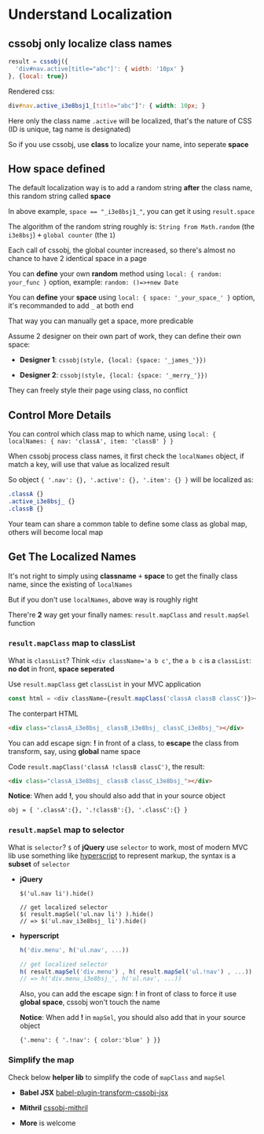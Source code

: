 # Understand Localization

## cssobj only localize class names

```Javascript
result = cssobj({
  'div#nav.active[title="abc"]': { width: '10px' }
}, {local: true})

```

Rendered css:

```css
div#nav.active_i3e8bsj1_[title="abc"]': { width: 10px; }
```

Here only the class name `.active` will be localized, that's the nature of CSS (ID is unique, tag name is designated)

So if you use cssobj, use **class** to localize your name, into seperate **space**

## How space defined

The default localization way is to add a random string **after** the class name, this random string called **space**

In above example, `space == "_i3e8bsj1_"`, you can get it using `result.space`

The algorithm of the random string roughly is: `String from Math.random` (the `i3e8bsj`) <kbd>+</kbd> `global counter` (the `1`)

Each call of cssobj, the global counter increased, so there's almost no chance to have 2 identical space in a page

You can **define** your own **random** method using `local: { random: your_func }` option, example: `random: ()=>+new Date`

You can **define** your **space** using `local: { space: '_your_space_' }` option, it's recommanded to add `_` at both end

That way you can manually get a space, more predicable

Assume 2 designer on their own part of work, they can define their own space:

- **Designer 1**: `cssobj(style, {local: {space: '_james_'}})`

- **Designer 2**: `cssobj(style, {local: {space: '_merry_'}})`

They can freely style their page using class, no conflict

## Control More Details

You can control which class map to which name, using `local: { localNames: { nav: 'classA', item: 'classB' } }`

When cssobj process class names, it first check the `localNames` object, if match a key, will use that value as localized result

So object `{ '.nav': {}, '.active': {}, '.item': {} }` will be localized as:

```css
.classA {}
.active_i3e8bsj_ {}
.classB {}
```

Your team can share a common table to define some class as global map, others will become local map

## Get The Localized Names

It's not right to simply using **classname** <kbd>+</kbd> **space** to get the finally class name, since the existing of `localNames`

But if you don't use `localNames`, above way is roughly right

There're **2** way get your finally names: `result.mapClass` and `result.mapSel` function

### `result.mapClass` map to **classList**

  What is `classList`? Think `<div className='a b c'`, the `a b c` is a `classList`: **no dot** in front, **space seperated**

  Use `result.mapClass` get `classList` in your MVC application

  ```Javascript
  const html = <div className={result.mapClass('classA classB classC')}></div>
  ```

  The conterpart HTML

  ```html
  <div class="classA_i3e8bsj_ classB_i3e8bsj_ classC_i3e8bsj_"></div>
  ```

  You can add escape sign: **!** in front of a class, to **escape** the class from transform, say, using **global** name space

  Code `result.mapClass('classA !classB classC')`, the result:

  ```html
  <div class="classA_i3e8bsj_ classB classC_i3e8bsj_"></div>
  ```

  **Notice**: When add **!**, you should also add that in your source object

  `obj = { '.classA':{}, '.!classB':{}, '.classC':{} }`

### `result.mapSel` map to **selector**

  What is `selector`? `$` of **jQuery** use `selector` to work, most of modern MVC lib use something like [hyperscript](https://github.com/dominictarr/hyperscript) to represent markup, the syntax is a **subset** of `selector`

- **jQuery**

  ```
  $('ul.nav li').hide()

  // get localized selector
  $( result.mapSel('ul.nav li') ).hide()
  // => $('ul.nav_i3e8bsj_ li').hide()
  ```

- **hyperscript**

  ```Javascript
  h('div.menu', h('ul.nav', ...))

  // get localized selector
  h( result.mapSel('div.menu') , h( result.mapSel('ul.!nav') , ...))
  // => h('div.menu_i3e8bsj_', h('ul.nav', ...))
  ```

  Also, you can add the escape sign: **!** in front of class to force it use **global space**, cssobj won't touch the name

  **Notice**: When add **!** in `mapSel`, you should also add that in your source object

  `{'.menu': { '.!nav': { color:'blue' } }}`


### Simplify the map

  Check below **helper lib** to simplify the code of `mapClass` and `mapSel`

  - **Babel JSX** [babel-plugin-transform-cssobj-jsx](https://github.com/cssobj/babel-plugin-transform-cssobj-jsx)

  - **Mithril** [cssobj-mithril](https://github.com/cssobj/cssobj-mithril)

  - **More** is welcome



